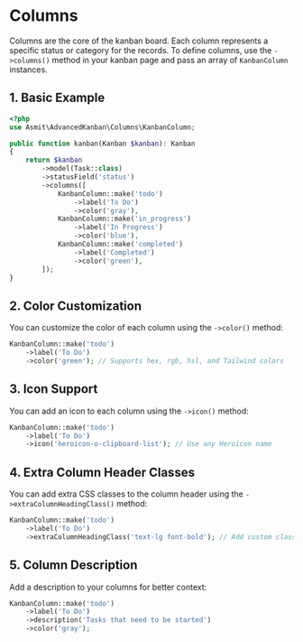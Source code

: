 # Columns

Columns are the core of the kanban board. Each column represents a specific status or category for the records. To define columns, use the `->columns()` method in your kanban page and pass an array of `KanbanColumn` instances.

## 1. Basic Example

```php
<?php
use Asmit\AdvancedKanban\Columns\KanbanColumn;

public function kanban(Kanban $kanban): Kanban
{
    return $kanban
        ->model(Task::class)
        ->statusField('status')
        ->columns([
            KanbanColumn::make('todo')
                ->label('To Do')
                ->color('gray'),
            KanbanColumn::make('in_progress')
                ->label('In Progress')
                ->color('blue'),
            KanbanColumn::make('completed')
                ->label('Completed')
                ->color('green'),
        ]);
}
```

## 2. Color Customization

You can customize the color of each column using the `->color()` method:

```php
KanbanColumn::make('todo')
    ->label('To Do')
    ->color('green'); // Supports hex, rgb, hsl, and Tailwind colors
```

## 3. Icon Support

You can add an icon to each column using the `->icon()` method:

```php
KanbanColumn::make('todo')
    ->label('To Do')
    ->icon('heroicon-o-clipboard-list'); // Use any Heroicon name
```

## 4. Extra Column Header Classes

You can add extra CSS classes to the column header using the `->extraColumnHeadingClass()` method:

```php
KanbanColumn::make('todo')
    ->label('To Do')
    ->extraColumnHeadingClass('text-lg font-bold'); // Add custom classes
```

## 5. Column Description

Add a description to your columns for better context:

```php
KanbanColumn::make('todo')
    ->label('To Do')
    ->description('Tasks that need to be started')
    ->color('gray');
```